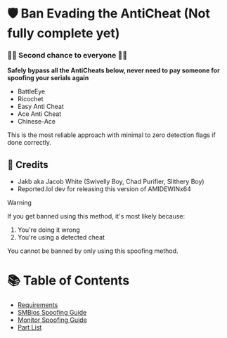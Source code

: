 # 🛡️ Ban Evading the AntiCheat (Not fully complete yet)
### 💪💪 Second chance to everyone 💪💪

**Safely bypass all the AntiCheats below, never need to pay someone for spoofing your serials again**
- BattleEye
- Ricochet
- Easy Anti Cheat
- Ace Anti Cheat
- Chinese-Ace

This is the most reliable approach with minimal to zero detection flags if done correctly.

## 🙌 Credits
- Jakb aka Jacob White (Swivelly Boy, Chad Purifier, Slithery Boy)
- Reported.lol dev for releasing this version of AMIDEWINx64

> [!WARNING]
> If you get banned using this method, it's most likely because:
> 1. You're doing it wrong
> 2. You're using a detected cheat
>
> You cannot be banned by only using this spoofing method.

# 📚 Table of Contents
- [Requirements](https://github.com/GoofyNest/HardwareSpoofing/blob/main/step-1%20(Requirements).md)
- [SMBios Spoofing Guide](https://github.com/GoofyNest/HardwareSpoofing/blob/main/step-2%20(SMBios).md)
- [Monitor Spoofing Guide](https://github.com/GoofyNest/HardwareSpoofing/blob/main/step-3%20(Monitor).md)
- [Part List](https://github.com/GoofyNest/HardwareSpoofing/blob/main/Part-List.md)
